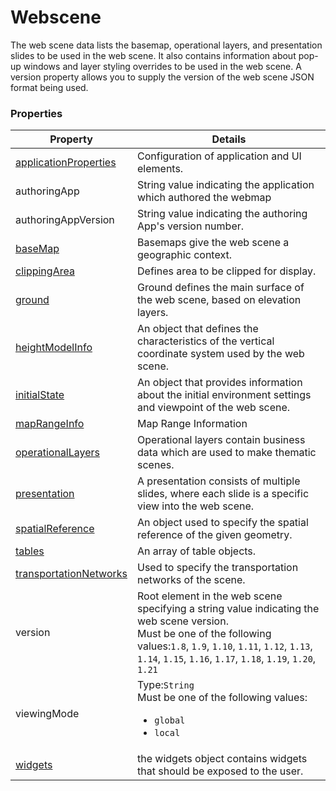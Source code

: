 # Webscene

The web scene data lists the basemap, operational layers, and presentation slides to be used in the web scene. It also contains information about pop-up windows and layer styling overrides to be used in the web scene. A version property allows you to supply the version of the web scene JSON format being used.

### Properties

| Property | Details
| --- | ---
| [applicationProperties](applicationProperties.md) | Configuration of application and UI elements.
| authoringApp | String value indicating the application which authored the webmap
| authoringAppVersion | String value indicating the authoring App's version number.
| [baseMap](baseMap.md) | Basemaps give the web scene a geographic context.
| [clippingArea](clippingArea.md) | Defines area to be clipped for display.
| [ground](ground.md) | Ground defines the main surface of the web scene, based on elevation layers.
| [heightModelInfo](heightModelInfo.md) | An object that defines the characteristics of the vertical coordinate system used by the web scene.
| [initialState](initialState.md) | An object that provides information about the initial environment settings and viewpoint of the web scene.
| [mapRangeInfo](mapRangeInfo.md) | Map Range Information
| [operationalLayers](operationalLayers.md) | Operational layers contain business data which are used to make thematic scenes.
| [presentation](presentation.md) | A presentation consists of multiple slides, where each slide is a specific view into the web scene.
| [spatialReference](spatialReference.md) | An object used to specify the spatial reference of the given geometry.
| [tables](table.md) | An array of table objects.
| [transportationNetworks](transportationNetwork.md) | Used to specify the transportation networks of the scene.
| version | Root element in the web scene specifying a string value indicating the web scene version.<br>Must be one of the following values:`1.8`, `1.9`, `1.10`, `1.11`, `1.12`, `1.13`, `1.14`, `1.15`, `1.16`, `1.17`, `1.18`, `1.19`, `1.20`, `1.21`
| viewingMode | Type:`String`<br>Must be one of the following values:<ul><li>`global`</li><li>`local`</li></ul>
| [widgets](widgets.md) | the widgets object contains widgets that should be exposed to the user.



